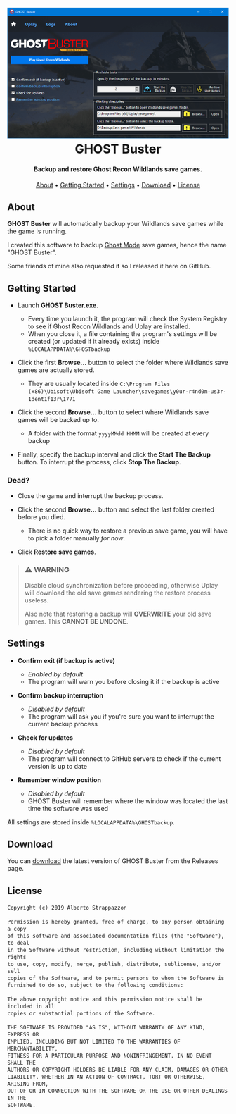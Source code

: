 <h1 align="center">
  <br>
  <img src="./Preview.png" alt="GHOST Buster"></a>
  <br>
  GHOST Buster
  <br>
</h1>

<h4 align="center">Backup and restore Ghost Recon Wildlands save games.</h4>

<p align="center">
  <a href="#about">About</a> •
  <a href="#getting-started">Getting Started</a> •
  <a href="#settings">Settings</a> •
  <a href="#download">Download</a> •
  <a href="#license">License</a>
</p>

## About

**GHOST Buster** will automatically backup your Wildlands save games while the game is running.

I created this software to backup [Ghost Mode](https://web.archive.org/web/20190108052618/https://ghost-recon.ubisoft.com/wildlands/en-us/news/152-328968-16/special-operation-2-is-coming) save games, hence the name "GHOST Buster".

Some friends of mine also requested it so I released it here on GitHub.

## Getting Started

* Launch **GHOST Buster.exe**.
  * Every time you launch it, the program will check the System Registry to see if Ghost Recon Wildlands and Uplay are installed.
  * When you close it, a file containing the program's settings will be created (or updated if it already exists) inside `%LOCALAPPDATA%\GHOSTbackup`

* Click the first **Browse...** button to select the folder where Wildlands save games are actually stored.
  * They are usually located inside `C:\Program Files (x86)\Ubisoft\Ubisoft Game Launcher\savegames\y0ur-r4nd0m-us3r-1dent1f13r\1771`

* Click the second **Browse...** button to select where Wildlands save games will be backed up to.
  * A folder with the format `yyyyMMdd HHMM` will be created at every backup

* Finally, specify the backup interval and click the **Start The Backup** button. To interrupt the process, click **Stop The Backup**.

### Dead?

* Close the game and interrupt the backup process.

* Click the second **Browse...** button and select the last folder created before you died.
  * There is no quick way to restore a previous save game, you will have to pick a folder manually *for now*.

* Click **Restore save games**.

> ### ⚠️ **WARNING**
>
> Disable cloud synchronization before proceeding, otherwise Uplay will download the old save games rendering the restore process useless.
>
> Also note that restoring a backup will **OVERWRITE** your old save games. This **CANNOT BE UNDONE**.

## Settings

* **Confirm exit (if backup is active)**
  * _Enabled by default_
  * The program will warn you before closing it if the backup is active

* **Confirm backup interruption**
  * _Disabled by default_
  * The program will ask you if you're sure you want to interrupt the current backup process

* **Check for updates**
  * _Disabled by default_
  * The program will connect to GitHub servers to check if the current version is up to date

* **Remember window position**
  * _Disabled by default_
  * GHOST Buster will remember where the window was located the last time the software was used

All settings are stored inside `%LOCALAPPDATA%\GHOSTbackup`.

## Download

You can [download](https://github.com/Strappazzon/GRW-GHOST-Buster/releases/latest) the latest version of GHOST Buster from the Releases page.

## License

```
Copyright (c) 2019 Alberto Strappazzon

Permission is hereby granted, free of charge, to any person obtaining a copy
of this software and associated documentation files (the "Software"), to deal
in the Software without restriction, including without limitation the rights
to use, copy, modify, merge, publish, distribute, sublicense, and/or sell
copies of the Software, and to permit persons to whom the Software is
furnished to do so, subject to the following conditions:

The above copyright notice and this permission notice shall be included in all
copies or substantial portions of the Software.

THE SOFTWARE IS PROVIDED "AS IS", WITHOUT WARRANTY OF ANY KIND, EXPRESS OR
IMPLIED, INCLUDING BUT NOT LIMITED TO THE WARRANTIES OF MERCHANTABILITY,
FITNESS FOR A PARTICULAR PURPOSE AND NONINFRINGEMENT. IN NO EVENT SHALL THE
AUTHORS OR COPYRIGHT HOLDERS BE LIABLE FOR ANY CLAIM, DAMAGES OR OTHER
LIABILITY, WHETHER IN AN ACTION OF CONTRACT, TORT OR OTHERWISE, ARISING FROM,
OUT OF OR IN CONNECTION WITH THE SOFTWARE OR THE USE OR OTHER DEALINGS IN THE
SOFTWARE.
```
